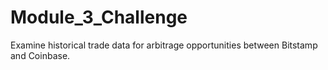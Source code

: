 # Module_3_Challenge
Examine historical trade data for arbitrage opportunities between Bitstamp and Coinbase.
